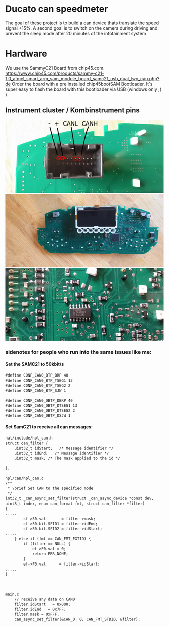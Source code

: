 # Ducato can speedmeter
The goal of these project is to build a can device thats translate the speed signal +15%. A second goal is to switch on the camera during driving and prevent the sleep mode after 20 minutes of the infotainment system

# Hardware
We use the SammyC21 Board from chip45.com. https://www.chip45.com/products/sammy-c21-1.0_atmel_smart_arm_sam_module_board_samc21_usb_dual_two_can.php?de
Order the board with a pre installed chip45bootSAM Bootloader. It´s super easy to flash the board with this bootloader via USB (windows only ;( )

## Instrument cluster / Kombinstrument pins

![Kombiinstrument](documentation/images/pins.png "Kombiinstrument")
![Kombiinstrument2](documentation/images/IMG_20201023_101301.jpg "Kombiinstrument2")
![Kombiinstrument3](documentation/images/IMG_20201023_101332.jpg "Kombiinstrument3")



### sidenotes for people who run into the same issues like me: 
#### Set the SAMC21 to 50kbit/s
```
#define CONF_CAN0_BTP_BRP 40
#define CONF_CAN0_BTP_TSEG1 13
#define CONF_CAN0_BTP_TSEG2 2
#define CONF_CAN0_BTP_SJW 1

#define CONF_CAN0_DBTP_DBRP 40
#define CONF_CAN0_DBTP_DTSEG1 13
#define CONF_CAN0_DBTP_DTSEG2 2
#define CONF_CAN0_DBTP_DSJW 1
```


#### Set SamC21 to receive all can messages:
```
hal/include/hpl_can.h
struct can_filter {
	uint32_t idStart;   /* Message identifier */
	uint32_t idEnd;   /* Message identifier */
	uint32_t mask; /* The mask applied to the id */
	
};

hpl/can/hpl_can.c
/**
 * \brief Set CAN to the specified mode
 */
int32_t _can_async_set_filter(struct _can_async_device *const dev, uint8_t index, enum can_format fmt, struct can_filter *filter)
{
.....
		sf->S0.val       = filter->mask;
		sf->S0.bit.SFID1 = filter->idEnd;
		sf->S0.bit.SFID2 = filter->idStart;
.....
	} else if (fmt == CAN_FMT_EXTID) {
		if (filter == NULL) {
			ef->F0.val = 0;
			return ERR_NONE;
		}
		ef->F0.val      = filter->idStart;
.....
}



main.c
	// receive any data on CAN0
	filter.idStart   = 0x000;
	filter.idEnd   = 0x7FF;
	filter.mask = 0xFFF;
	can_async_set_filter(&CAN_0, 0, CAN_FMT_STDID, &filter);
```
